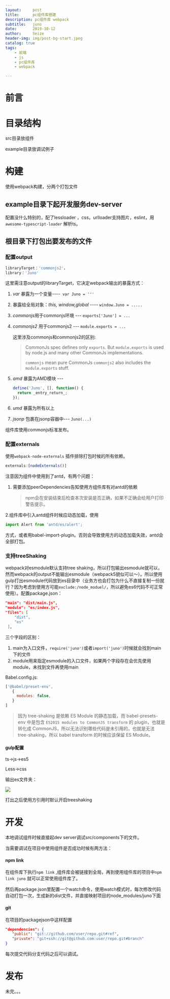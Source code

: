 ```yaml
---
layout:     post
title:      pc组件库搭建
description: pc组件库 webpack
subtitle:   juno
date:       2019-10-12
author:     Seize
header-img: img/post-bg-start.jpeg
catalog: true
tags:
    - 前端
    - js
    - pc组件库
    - webpack

---
```


# 前言

# 目录结构

src目录放组件

example目录放调试例子

# 构建

使用webpack构建，分两个打包文件

## example目录下起开发服务dev-server 

配置没什么特别的，配了lessloader ，css，urlloader支持图片，eslint，用`awesome-typescript-loader` 解析ts。

## 根目录下打包出要发布的文件

### 配置output

```javascript
libraryTarget：'commonjs2'，
library：'Juno'
```

这里需注意output的libraryTarget，它决定webpack输出的暴露方式：

1. *var* 暴露为一个变量----` var Juno = '''`

2. 暴露给全局对象：*this, window,global* ---- `window.Juno = .....`

3. *commonjs*用于commonjs环境 --- `exports['Juno'] = ...`

4. *commonjs2* 用于commonjs2 --- `module.exports = ...`

   这里涉及commonjs和commonjs2的区别:

   >CommonJs spec defines only `exports`. But `module.exports` is used by node.js and many other CommonJs implementations.
   >
   >`commonjs` mean pure CommonJs
   >`commonjs2` also includes the `module.exports` stuff.

5. *amd* 暴露为AMD模块 --- 

   ```javascript
   define('Juno', [], function() {
     return _entry_return_;
   });
   ```

6. *umd* 暴露为所有以上
7. *jsonp* 包裹在jsonp容器中--- `Juno(...)`

组件库使用commonjs标准发布。

### 配置externals

使用`webpack-node-externals` 插件排除打包时候的所有依赖。

``` javascript
externals:[nodeExternals()]
```

注意因为组件中使用到了antd，有两个问题：

1. 需要添加peerDependencies告知使用方组件库有对antd的依赖

   >npm会在安装结束后检查本次安装是否正确，如果不正确会给用户打印警告提示。

2.组件库中引入antd组件时候应动态加载，使用

``` js
import Alert from 'antd/es/alert';
```

方式，或者用babel-import-plugin。否则会导致使用方的动态加载失效，antd会全部打包。

### 支持treeShaking

webpack对esmodule默认支持tree shaking，所以打包输出esmodule就可以，然而webpack的output不能输出esmodule（webpack5貌似可以～）。所以使用gulp打出esmodule代码放到es目录中（业务方也会打包为什么不直接复制一份就行？因为考虑到使用方可能`exclude:/node_moduel/`，所以避免es6代码不可正常使用）。配置package.json：

``` json
"main": "dist/main.js",
"module": "es/index.js",
"files": [
    "dist",
    "es"
 ],

```

三个字段的区别：

1. main为入口文件，`require('juno')`或者`import('juno')`时候就会找到main下的文件
2. module用来指定esmodule的入口文件，如果两个字段存在会优先使用module，未找到文件再使用main

Babel.config.js:

``` js
['@babel/preset-env',
   {
     modules: false,
   }
]
```

> 因为 tree-shaking 是依赖 ES Module 的静态加载，而 babel-presets-env 中是包含 `ES2015 modules to CommonJS transform` 的 plugin，也就是转化成 CommonJS，所以无法识别哪些代码是未引用的，也就是无法 tree-shaking，所以 babel transform 的时候应该保留 ES Module。

#### gulp配置

ts->js->es5

Less->css

输出es文件夹：

![](https://tva1.sinaimg.cn/large/006y8mN6ly1g8la4dnlscj308q05qq37.jpg)

打出之后使用方引用时默认开启treeshaking

# 开发

本地调试组件时候直接起dev server调试src/components下的文件。

当需要调试在项目中使用组件是否成功时候有两方法：

#### npm link

在组件库下执行`npm link` ,组件库会被链接到全局，再到使用组件库的项目中`npm link juno` 就可以正常使用组件库了。

然后再package.json里配置一个watch命令，使用watch模式时，每次修改代码自动打包一次，生成新的dist文件，并直接映射项目的node_modules/juno下面

#### git

在项目的packagejson中这样配置

```json
"dependencies": {
   "public": "git://github.com/user/repo.git#ref",
   "private": "git+ssh://git@github.com:user/repo.git#branch"
}

```

每次提交代码分支代码之后可以调试。

# 发布



未完。。。





